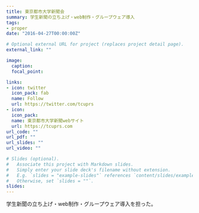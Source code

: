 ```yaml
---
title: 東京都市大学新聞会
summary: 学生新聞の立ち上げ・web制作・グループウェア導入
tags:
- proper
date: "2016-04-27T00:00:00Z"

# Optional external URL for project (replaces project detail page).
external_link: ""

image:
  caption: 
  focal_point: 

links:
- icon: twitter
  icon_pack: fab
  name: Follow
  url: https://twitter.com/tcuprs
- icon: 
  icon_pack: 
  name: 東京都市大学新聞webサイト
  url: https://tcuprs.com
url_code: ""
url_pdf: ""
url_slides: ""
url_video: ""

# Slides (optional).
#   Associate this project with Markdown slides.
#   Simply enter your slide deck's filename without extension.
#   E.g. `slides = "example-slides"` references `content/slides/example-slides.md`.
#   Otherwise, set `slides = ""`.
slides: 
---
```


学生新聞の立ち上げ・web制作・グループウェア導入を担った。